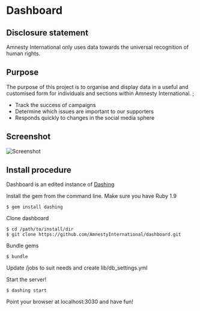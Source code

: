 Dashboard
=========

Disclosure statement
--------------------
Amnesty International only uses data towards the universal recognition of human rights.

Purpose
-------
The purpose of this project is to organise and display data in a useful and customised form for individuals and sections within Amnesty International. ;
* Track the success of campaigns
* Determine which issues are important to our supporters
* Responds quickly to changes in the social media sphere

Screenshot
----------

![Screenshot](https://raw.github.com/AmnestyInternational/dashboard/master/lib/screenshot.png "Screentshot")

Install procedure
-----------------

Dashboard is an edited instance of [Dashing](http://shopify.github.io/dashing/)

Install the gem from the command line. Make sure you have Ruby 1.9

    $ gem install dashing

Clone dashboard

    $ cd /path/to/install/dir
    $ git clone https://github.com/AmnestyInternational/dashboard.git

Bundle gems

    $ bundle

Update /jobs to suit needs and create lib/db_settings.yml

Start the server!

    $ dashing start

Point your browser at localhost:3030 and have fun!

